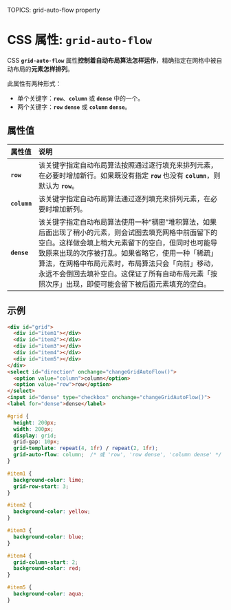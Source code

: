 TOPICS: grid-auto-flow property

# CSS 属性: `grid-auto-flow`

CSS **`grid-auto-flow`** 属性**控制着自动布局算法怎样运作**，精确指定在网格中被自动布局的**元素怎样排列**。

此属性有两种形式：

- 单个关键字：**`row`**、**`column`** 或 **`dense`** 中的一个。
- 两个关键字：**`row`** **`dense`** 或 **`column`** **`dense`**。

## 属性值

| 属性值 | 说明 |
| :--- | :--- |
| **`row`** |该关键字指定自动布局算法按照通过逐行填充来排列元素，在必要时增加新行。如果既没有指定 **`row`** 也没有 **`column`**，则默认为 **`row`**。|
| **`column`** | 该关键字指定自动布局算法通过逐列填充来排列元素，在必要时增加新列。|
| **`dense`** | 该关键字指定自动布局算法使用一种“稠密”堆积算法，如果后面出现了稍小的元素，则会试图去填充网格中前面留下的空白。这样做会填上稍大元素留下的空白，但同时也可能导致原来出现的次序被打乱。如果省略它，使用一种「稀疏」算法，在网格中布局元素时，布局算法只会「向前」移动，永远不会倒回去填补空白。这保证了所有自动布局元素「按照次序」出现，即使可能会留下被后面元素填充的空白。|

## 示例

```html
<div id="grid">
  <div id="item1"></div>
  <div id="item2"></div>
  <div id="item3"></div>
  <div id="item4"></div>
  <div id="item5"></div>
</div>
<select id="direction" onchange="changeGridAutoFlow()">
  <option value="column">column</option>
  <option value="row">row</option>
</select>
<input id="dense" type="checkbox" onchange="changeGridAutoFlow()">
<label for="dense">dense</label>
```

```css
#grid {
  height: 200px;
  width: 200px;
  display: grid;
  grid-gap: 10px;
  grid-template: repeat(4, 1fr) / repeat(2, 1fr);
  grid-auto-flow: column;  /* 或 'row', 'row dense', 'column dense' */
}

#item1 {
  background-color: lime;
  grid-row-start: 3;
}

#item2 {
  background-color: yellow;
}

#item3 {
  background-color: blue;
}

#item4 {
  grid-column-start: 2;
  background-color: red;
}

#item5 {
  background-color: aqua;
}
```
